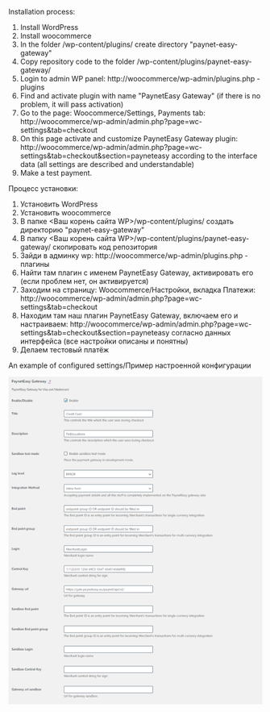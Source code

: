 Installation process:

1. Install WordPress
2. Install woocommerce
3. In the folder <Your site WP root>/wp-content/plugins/ create directory "paynet-easy-gateway"
4. Copy repository code to the folder <Your site WP root>/wp-content/plugins/paynet-easy-gateway/
5. Login to admin WP panel: http://woocommerce/wp-admin/plugins.php - plugins
6. Find and activate plugin with name "PaynetEasy Gateway" (if there is no problem, it will pass activation)
7. Go to the page: Woocommerce/Settings, Payments tab: http://woocommerce/wp-admin/admin.php?page=wc-settings&tab=checkout
8. On this page activate and customize PaynetEasy Gateway plugin:
http://woocommerce/wp-admin/admin.php?page=wc-settings&tab=checkout&section=payneteasy
according to the interface data (all settings are described and understandable)
9. Make a test payment.

Процесс установки:

1. Установить WordPress
2. Установить woocommerce
3. В папке <Ваш корень сайта WP>/wp-content/plugins/ создать директорию "paynet-easy-gateway"
4. В папку <Ваш корень сайта WP>/wp-content/plugins/paynet-easy-gateway/ скопировать код репозитория
5. Зайди в админку wp: http://woocommerce/wp-admin/plugins.php - плагины
6. Найти там плагин с именем PaynetEasy Gateway, активировать его (если проблем нет, он активируется)
7. Заходим на страницу: Woocommerce/Настройки, вкладка Платежи: http://woocommerce/wp-admin/admin.php?page=wc-settings&tab=checkout
8. Находим там наш плагин PaynetEasy Gateway, включаем его и настраиваем:
http://woocommerce/wp-admin/admin.php?page=wc-settings&tab=checkout&section=payneteasy
согласно данных интерфейса (все настройки описаны и понятны)
9. Делаем тестовый платёж

An example of configured settings/Пример настроенной конфигурации

![woocommerce-settings](images/woo1.png)
